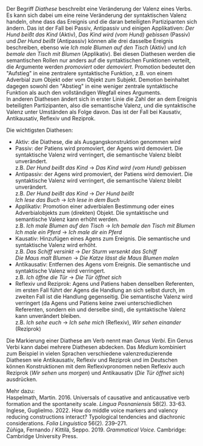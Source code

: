 Der Begriff *Diathese* beschreibt eine Veränderung der Valenz eines Verbs. Es kann sich dabei um eine reine Veränderung der syntaktischen Valenz handeln, ohne dass das Ereignis und die daran beteiligten Partizipanten sich ändern. Das ist der Fall bei Passiv, Antipassiv und einigen Applikativen: *Der Hund beißt das Kind* (Aktiv), *Das Kind wird (vom Hund) gebissen* (Passiv) und *Der Hund beißt* (Antipassiv) können alle drei dasselbe Ereignis beschreiben, ebenso wie *Ich male Blumen auf den Tisch* (Aktiv) und *Ich bemale den Tisch mit Blumen* (Applikativ). Bei diesen Diathesen werden die semantischen Rollen nur anders auf die syntaktischen Funktionen verteilt, die Argumente werden *promoviert* oder *demoviert*. Promotion bedeutet den "Aufstieg" in eine zentralere syntaktische Funktion, z.B. von einem Adverbial zum Objekt oder vom Objekt zum Subjekt. Demotion beinhaltet dagegen sowohl den "Abstieg" in eine weniger zentrale syntaktische Funktion als auch den vollständigen Wegfall eines Arguments.  
In anderen Diathesen ändert sich in erster Linie die Zahl der an dem Ereignis beteiligten Partizipanten, also die semantische Valenz, und die syntaktische Valenz unter Umständen als Folge davon. Das ist der Fall bei Kausativ, Antikausativ, Reflexiv und Reziprok.

Die wichtigsten Diathesen:  
* Aktiv: die Diathese, die als Ausgangskonstruktion genommen wird
* Passiv: der Patiens wird promoviert, der Agens wird demoviert. Die syntaktische Valenz wird verringert, die semantische Valenz bleibt unverändert.  
  z.B. *Der Hund beißt das Kind* -> *Das Kind wird (vom Hund) gebissen*
* Antipassiv: der Agens wird promoviert, der Patiens wird demoviert. Die syntaktische Valenz wird verringert, die semantische Valenz bleibt unverändert.  
  z.B. *Der Hund beißt das Kind* -> *Der Hund beißt*  
  *Ich lese das Buch* -> *Ich lese in dem Buch*
* Applikativ: Promotion einer adverbialen Bestimmung oder eines Adverbialobjekts zum (direkten) Objekt. Die syntaktische und semantische Valenz kann erhöht werden.  
  z.B. *Ich male Blumen auf den Tisch* -> *Ich bemale den Tisch mit Blumen*
  *Ich male ein Pferd* -> *Ich male dir ein Pferd*
* Kausativ: Hinzufügen eines Agens zum Ereignis. Die semantische und syntaktische Valenz wird erhöht.  
  z.B. *Das Schiff versinkt* -> *Der Sturm versenkt das Schiff*  
  *Die Maus malt Blumen* -> *Die Katze lässt die Maus Blumen malen*
* Antikausativ: Entfernen des Agens vom Ereignis. Die semantische und syntaktische Valenz wird verringert.  
  z.B. *Ich öffne die Tür* -> *Die Tür öffnet sich*
* Reflexiv und Reziprok: Agens und Patiens haben denselben Referenten, im ersten Fall führt der Agens die Handlung an sich selbst durch, im zweiten Fall ist die Handlung gegenseitig. Die semantische Valenz wird verringert (da Agens und Patiens keine zwei unterschiedlichen Referenten, sondern ein und derselbe sind), die syntaktische Valenz kann unverändert bleiben.  
  z.B. *Ich sehe euch* -> *Ich sehe mich* (Reflexiv), *Wir sehen einander* (Reziprok)

Die Markierung einer Diathese am Verb nennt man *Genus Verbi*. Ein Genus Verbi kann dabei mehrere Diathesen abdecken. Das *Medium* kombiniert zum Beispiel in vielen Sprachen verschiedene valenzreduzierende Diathesen wie Antikausativ, Reflexiv und Reziprok und im Deutschen können Konstruktionen mit dem Reflexivpronomen neben Reflexiv auch Reziprok (*Wir sehen uns morgen*) und Antikausativ (*Die Tür öffnet sich*) ausdrücken.

Mehr dazu:  
Haspelmath, Martin. 2016. Universals of causative and anticausative verb formation and the spontaneity scale. *Lingua Posnaniensis* 58(2). 33-63.  
Inglese, Guglielmo. 2022. How do middle voice markers and valency reducing constructions interact? Typological tendencies and diachronic considerations. *Folia Linguistica* 56(2). 239–271.  
Zúñiga, Fernando / Kittilä, Seppo. 2019. *Grammatical Voice.* Cambridge: Cambridge University Press.
